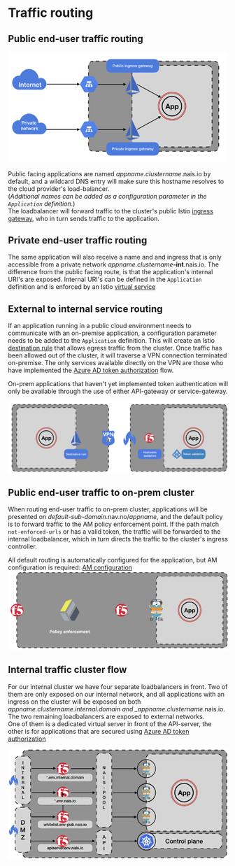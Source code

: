 # Traffic routing

## Public end-user traffic routing

![end-user-traffic](../.gitbook/assets/ingress-traffic.png)

Public facing applications are named _appname_._clustername_.nais.io by default, and a wildcard DNS entry will make sure this hostname resolves to the cloud provider's load-balancer.  
\(_Additional names can be added as a configuration parameter in the `Application` definition._\)  
The loadbalancer will forward traffic to the cluster's public Istio [ingress gateway](https://istio.io/docs/tasks/traffic-management/ingress/), who in turn sends traffic to the application.

## Private end-user traffic routing

The same application will also receive a name and and ingress that is only accessible from a private network _appname_._clustername_**-int**.nais.io. The difference from the public facing route, is that the application's internal URI's are exposed. Internal URI's can be defined in the `Application` definition and is enforced by an Istio [virtual service](https://istio.io/docs/reference/config/istio.networking.v1alpha3/)

## External to internal service routing

If an application running in a public cloud environment needs to communicate with an on-premise application, a configuration parameter needs to be added to the `Application` definition. This will create an Istio [destination rule](https://istio.io/docs/reference/config/istio.networking.v1alpha3/#DestinationRule) that allows egress traffic from the cluster. Once traffic has been allowed out of the cluster, it will traverse a VPN connection terminated on-premise. The only services available directly on the VPN are those who have implemented the [Azure AD token authorization](authnz/) flow.

On-prem applications that haven't yet implemented token authentication will only be available through the use of either API-gateway or service-gateway.

![toonprem](../.gitbook/assets/toonprem.png)

## Public end-user traffic to on-prem cluster

When routing end-user traffic to on-prem cluster, applications will be presented on _default-sub-domain_.nav.no/_appname_, and the default policy is to forward traffic to the AM policy enforcement point. If the path match `not-enforced-urls` or has a valid token, the traffic will be forwarded to the internal loadbalancer, which in turn directs the traffic to the cluster's ingress controller.

All default routing is automatically configured for the application, but AM configuration is required: [AM configuration](authnz/am.md) ![toonprem](../.gitbook/assets/onprem.png)

## Internal traffic cluster flow

For our internal cluster we have four separate loadbalancers in front. Two of them are only exposed on our internal network, and all applications with an ingress on the cluster will be exposed on both _appname.clustername_._internal.domain and \_appname.clustername_.nais.io. The two remaining loadbalancers are exposed to external networks.  
One of them is a dedicated virtual server in front of the API-server, the other is for applications that are secured using [Azure AD token authorization](authnz/)

![onprem](../.gitbook/assets/loadbalancers.png)

